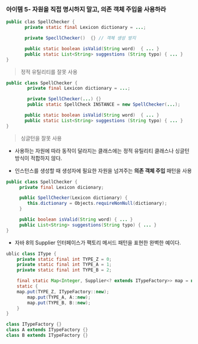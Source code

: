 ### 아이템 5- 자원을 직접 명시하지 말고, 의존 객체 주입을 사용하라

```Java
public clas SpellChecker {
       private static final Lexicon dictionary = ...;

       private SpecllChecker()  {} // 객체 생성 방지

       public static boolean isValid(String word)  { ... }
       public static List<String> suggestions (String typo) { ... }
}
```

> 정적 유틸리티를 잘못 사용

```Java
public class SpellChecker {
        private final Lexicon dictionary = ...;

        private SpellChecker(...) {}
        public static SpellCheck INSTANCE = new SpellChecker(...);

       public static boolean isValid(String word)  { ... }
       public static List<String> suggestions (String typo) { ... }
}
```

> 싱글턴을 잘못 사용

- 사용하는 자원에 따라 동작이 달라지는 클래스에는 정적 유틸리티 클래스나 싱글턴 방식이 적합하지 않다.

- 인스턴스를 생성할 때 생성자에 필요한 자원을 넘겨주는 **의존 객체 주입** 패턴을 사용

```Java
public class SpellChecker {
     private final Lexicon dicionary;

     public SpellChecker(Lexicon dictionary) {
        this.dictionary = Objects.requireNonNull(dictionary);
     }

     public boolean isValid(String word) { ... }
     public List<String> suggestions(String typo) { ... }
}
```

- 자바 8의 Supplier<T> 인터페이스가 팩토리 메서드 패턴을 표현한 완벽한 예이다.

```Java
ublic class IType {
    private static final int TYPE_Z = 0;
    private static final int TYPE_A = 1;
    private static final int TYPE_B = 2;

    final static Map<Integer, Supplier<? extends ITypeFactory>> map = new HashMap<>();
    static {
	map.put(TYPE_Z, ITypeFactory::new);
        map.put(TYPE_A, A::new);
        map.put(TYPE_B, B::new);
    }
}

class ITypeFactory {}
class A extends ITypeFactory {}
class B extends ITypeFactory {}
```
